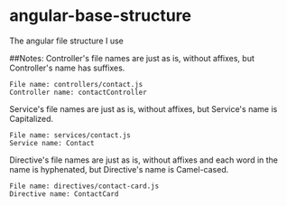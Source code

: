 # angular-base-structure
The angular file structure I use

##Notes:
Controller's file names are just as is, without affixes, but Controller's name has suffixes.
```
File name: controllers/contact.js
Controller name: contactController
```
Service's file names are just as is, without affixes, but Service's name is Capitalized.
```
File name: services/contact.js
Service name: Contact
```
Directive's file names are just as is, without affixes and each word in the name is hyphenated, but Directive's name is Camel-cased.
```
File name: directives/contact-card.js
Directive name: ContactCard
```
